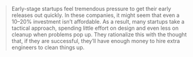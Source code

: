 > Early-stage startups feel tremendous pressure to get their early releases out quickly. In these companies, it might seem that even a 10–20% investment isn’t affordable. As a result, many startups take a tactical approach, spending little effort on design and even less on cleanup when problems pop up. They rationalize this with the thought that, if they are successful, they’ll have enough money to hire extra engineers to clean things up.